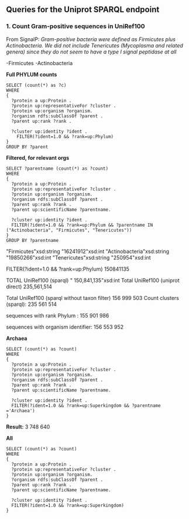 ## Queries for the Uniprot SPARQL endpoint


### 1. Count Gram-positive sequences in UniRef100

From SignalP: *Gram-positive bacteria were defined as Firmicutes plus Actinobacteria. We did not include Tenericutes (Mycoplasma and related genera) since they do not seem to have a type I signal peptidase at all*  

-Firmicutes
-Actinobacteria


__Full PHYLUM counts__
```
SELECT (count(*) as ?c)
WHERE
{
  ?protein a up:Protein .
  ?protein up:representativeFor ?cluster .
  ?protein up:organism ?organism.
  ?organism rdfs:subClassOf ?parent .
  ?parent up:rank ?rank .
  
  ?cluster up:identity ?ident .
  	FILTER(?ident=1.0 && ?rank=up:Phylum)
}
GROUP BY ?parent
```

__Filtered, for relevant orgs__

```
SELECT ?parentname (count(*) as ?count)
WHERE
{
  ?protein a up:Protein .
  ?protein up:representativeFor ?cluster .
  ?protein up:organism ?organism.
  ?organism rdfs:subClassOf ?parent .
  ?parent up:rank ?rank .
  ?parent up:scientificName ?parentname.
  
  ?cluster up:identity ?ident .
  FILTER(?ident=1.0 && ?rank=up:Phylum && ?parentname IN ("Actinobacteria", "Firmicutes", "Tenericutes"))
}
GROUP BY ?parentname
```
"Firmicutes"xsd:string	"16241912"xsd:int
"Actinobacteria"xsd:string	"19850266"xsd:int
"Tenericutes"xsd:string	"250954"xsd:int

FILTER(?ident=1.0 && ?rank=up:Phylum) 
150841135



TOTAL UniRef100 (sparql) "       150,841,135"xsd:int
Total UniRef100 (uniprot direct) 235,561,514

Total UniRef100 (sparql without taxon filter) 156 999 503
Count clusters (sparql): 235 561 514


sequences with rank Phylum : 155 901 986

sequences with organism identifier: 156 553 952

__Archaea__
```
SELECT (count(*) as ?count)
WHERE
{
  ?protein a up:Protein .
  ?protein up:representativeFor ?cluster .
  ?protein up:organism ?organism.
  ?organism rdfs:subClassOf ?parent .
  ?parent up:rank ?rank .
  ?parent up:scientificName ?parentname.
  
  ?cluster up:identity ?ident .
  FILTER(?ident=1.0 && ?rank=up:Superkingdom && ?parentname ='Archaea')
}
```
__Result:__ 3 748 640



__All__  

```
SELECT (count(*) as ?count)
WHERE
{
  ?protein a up:Protein .
  ?protein up:representativeFor ?cluster .
  ?protein up:organism ?organism.
  ?organism rdfs:subClassOf ?parent .
  ?parent up:rank ?rank .
  ?parent up:scientificName ?parentname.
  
  ?cluster up:identity ?ident .
  FILTER(?ident=1.0 && ?rank=up:Superkingdom)
}
```